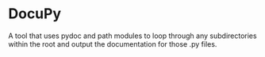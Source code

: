 # DocuPy
A tool that uses pydoc and path modules to loop through any subdirectories within the root and output the documentation for those .py files. 
